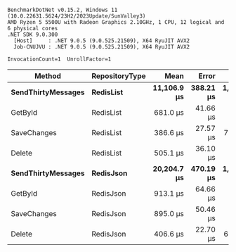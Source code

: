 ```

BenchmarkDotNet v0.15.2, Windows 11 (10.0.22631.5624/23H2/2023Update/SunValley3)
AMD Ryzen 5 5500U with Radeon Graphics 2.10GHz, 1 CPU, 12 logical and 6 physical cores
.NET SDK 9.0.300
  [Host]     : .NET 9.0.5 (9.0.525.21509), X64 RyuJIT AVX2
  Job-CNUJVU : .NET 9.0.5 (9.0.525.21509), X64 RyuJIT AVX2

InvocationCount=1  UnrollFactor=1  

```
| Method             | RepositoryType | Mean        | Error     | StdDev      | Median      | Min         | Max         | Allocated  |
|------------------- |--------------- |------------:|----------:|------------:|------------:|------------:|------------:|-----------:|
| **SendThirtyMessages** | **RedisList**      | **11,106.9 μs** | **388.21 μs** | **1,132.43 μs** | **11,120.4 μs** |  **8,756.4 μs** | **13,620.6 μs** |  **332.92 KB** |
| GetById            | RedisList      |    681.0 μs |  41.66 μs |   117.50 μs |    658.1 μs |    450.9 μs |    993.6 μs |    19.3 KB |
| SaveChanges        | RedisList      |    386.6 μs |  27.57 μs |    78.66 μs |    376.8 μs |    250.6 μs |    580.3 μs |    8.96 KB |
| Delete             | RedisList      |    505.1 μs |  36.10 μs |   105.30 μs |    484.1 μs |    340.7 μs |    778.4 μs |   23.13 KB |
| **SendThirtyMessages** | **RedisJson**      | **20,204.7 μs** | **470.19 μs** | **1,386.36 μs** | **19,895.4 μs** | **18,156.9 μs** | **23,899.6 μs** | **1061.97 KB** |
| GetById            | RedisJson      |    913.1 μs |  64.66 μs |   186.55 μs |    862.0 μs |    677.6 μs |  1,461.8 μs |   51.59 KB |
| SaveChanges        | RedisJson      |    895.0 μs |  50.46 μs |   144.77 μs |    850.5 μs |    672.2 μs |  1,285.4 μs |   66.14 KB |
| Delete             | RedisJson      |    406.6 μs |  22.70 μs |    64.02 μs |    406.4 μs |    270.1 μs |    578.8 μs |    8.62 KB |
